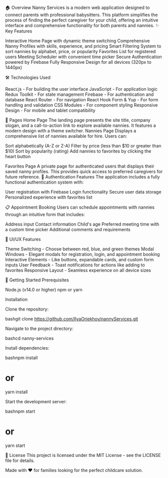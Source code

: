 🏠 Overview
Nanny Services is a modern web application designed to connect parents with professional babysitters. This platform simplifies the process of finding the perfect caregiver for your child, offering an intuitive interface and comprehensive functionality for both parents and nannies.
✨ Key Features

Interactive Home Page with dynamic theme switching
Comprehensive Nanny Profiles with skills, experience, and pricing
Smart Filtering System to sort nannies by alphabet, price, or popularity
Favorites List for registered users
Meeting Scheduler with convenient time picker
Secure Authentication powered by Firebase
Fully Responsive Design for all devices (320px to 1440px)

🛠️ Technologies Used

React.js - For building the user interface
JavaScript - For application logic
Redux Toolkit - For state management
Firebase - For authentication and database
React Router - For navigation
React Hook Form & Yup - For form handling and validation
CSS Modules - For component styling
Responsive Design - For mobile and tablet compatibility

📱 Pages
Home Page
The landing page presents the site title, company slogan, and a call-to-action link to explore available nannies. It features a modern design with a theme switcher.
Nannies Page
Displays a comprehensive list of nannies available for hire. Users can:

Sort alphabetically (A-Z or Z-A)
Filter by price (less than $10 or greater than $10)
Sort by popularity (rating)
Add nannies to favorites by clicking the heart button

Favorites Page
A private page for authenticated users that displays their saved nanny profiles. This provides quick access to preferred caregivers for future reference.
🔐 Authentication Features
The application includes a fully functional authentication system with:

User registration with Firebase
Login functionality
Secure user data storage
Personalized experience with favorites list

📋 Appointment Booking
Users can schedule appointments with nannies through an intuitive form that includes:

Address input
Contact information
Child's age
Preferred meeting time with a custom time picker
Additional comments and requirements

🎨 UI/UX Features

Theme Switching - Choose between red, blue, and green themes
Modal Windows - Elegant modals for registration, login, and appointment booking
Interactive Elements - Like buttons, expandable cards, and custom form inputs
User Feedback - Toast notifications for actions like adding to favorites
Responsive Layout - Seamless experience on all device sizes

🚀 Getting Started
Prerequisites

Node.js (v14.0 or higher)
npm or yarn

Installation

Clone the repository:

bashgit clone https://github.com/IlyaOriekhov/nannyServices.git

Navigate to the project directory:

bashcd nanny-services

Install dependencies:

bashnpm install

# or

yarn install

Start the development server:

bashnpm start

# or

yarn start

📜 License
This project is licensed under the MIT License - see the LICENSE file for details.

Made with ❤️ for families looking for the perfect childcare solution.
